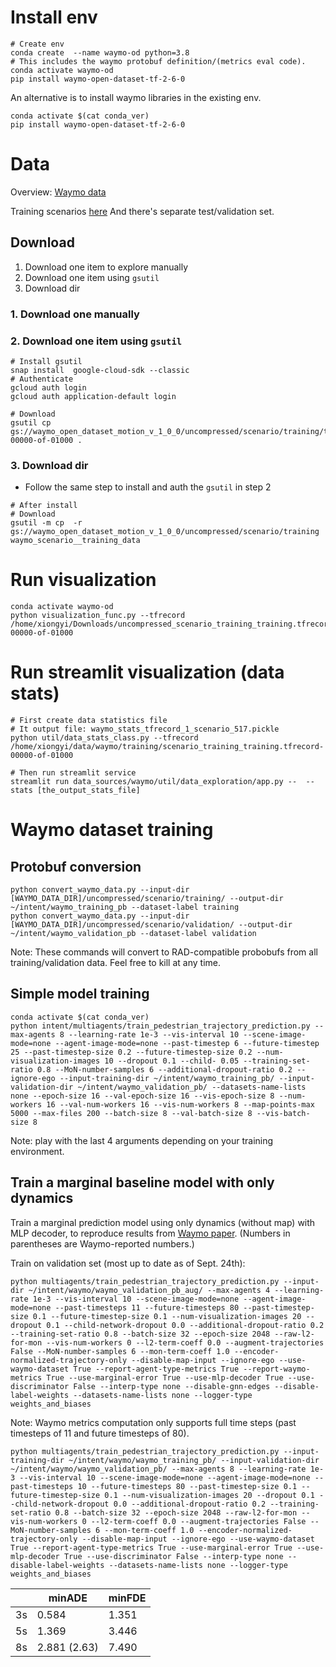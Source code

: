 # Install env

```
# Create env
conda create  --name waymo-od python=3.8
# This includes the waymo protobuf definition/(metrics eval code).
conda activate waymo-od
pip install waymo-open-dataset-tf-2-6-0
```

An alternative is to install waymo libraries in the existing env.
```
conda activate $(cat conda_ver)
pip install waymo-open-dataset-tf-2-6-0
```

# Data
Overview: [Waymo data](https://waymo.com/open/data/motion/)

Training scenarios [here](https://console.cloud.google.com/storage/browser/waymo_open_dataset_motion_v_1_0_0/uncompressed/scenario/training?pageState=(%22StorageObjectListTable%22:(%22f%22:%22%255B%255D%22))&authuser=1&prefix=&forceOnObjectsSortingFiltering=false)
And there's separate test/validation set.

## Download 
1. Download one item to explore manually
2. Download one item using `gsutil`
3. Download dir

### 1. Download one manually

### 2. Download one item using `gsutil`
```
# Install gsutil
snap install  google-cloud-sdk --classic
# Authenticate 
gcloud auth login
gcloud auth application-default login

# Download
gsutil cp gs://waymo_open_dataset_motion_v_1_0_0/uncompressed/scenario/training/training.tfrecord-00000-of-01000 .
```
### 3. Download dir
* Follow the same step to install and auth the `gsutil` in step 2
```
# After install
# Download
gsutil -m cp  -r gs://waymo_open_dataset_motion_v_1_0_0/uncompressed/scenario/training waymo_scenario__training_data
```

# Run visualization
```
conda activate waymo-od
python visualization_func.py --tfrecord /home/xiongyi/Downloads/uncompressed_scenario_training_training.tfrecord-00000-of-01000 
```
# Run streamlit visualization (data stats)
```
# First create data statistics file
# It output file: waymo_stats_tfrecord_1_scenario_517.pickle
python util/data_stats_class.py --tfrecord /home/xiongyi/data/waymo/training/scenario_training_training.tfrecord-00000-of-01000

# Then run streamlit service
streamlit run data_sources/waymo/util/data_exploration/app.py --  --stats [the_output_stats_file]
```


# Waymo dataset training
## Protobuf conversion
```
python convert_waymo_data.py --input-dir [WAYMO_DATA_DIR]/uncompressed/scenario/training/ --output-dir ~/intent/waymo_training_pb --dataset-label training
python convert_waymo_data.py --input-dir [WAYMO_DATA_DIR]/uncompressed/scenario/validation/ --output-dir ~/intent/waymo_validation_pb --dataset-label validation
```
Note: These commands will convert to RAD-compatible probobufs from all training/validation data. Feel free to kill at any time.

## Simple model training
```
conda activate $(cat conda_ver)
python intent/multiagents/train_pedestrian_trajectory_prediction.py --max-agents 8 --learning-rate 1e-3 --vis-interval 10 --scene-image-mode=none --agent-image-mode=none --past-timestep 6 --future-timestep 25 --past-timestep-size 0.2 --future-timestep-size 0.2 --num-visualization-images 10 --dropout 0.1 --child- 0.05 --training-set-ratio 0.8 --MoN-number-samples 6 --additional-dropout-ratio 0.2 --ignore-ego --input-training-dir ~/intent/waymo_training_pb/ --input-validation-dir ~/intent/waymo_validation_pb/ --datasets-name-lists none --epoch-size 16 --val-epoch-size 16 --vis-epoch-size 8 --num-workers 16 --val-num-workers 16 --vis-num-workers 8 --map-points-max 5000 --max-files 200 --batch-size 8 --val-batch-size 8 --vis-batch-size 8
```
Note: play with the last 4 arguments depending on your training environment.

## Train a marginal baseline model with only dynamics
Train a marginal prediction model using only dynamics (without map) with MLP decoder, to reproduce results from [Waymo paper](https://arxiv.org/pdf/2104.10133.pdf).
(Numbers in parentheses are Waymo-reported numbers.)

Train on validation set (most up to date as of Sept. 24th):
```
python multiagents/train_pedestrian_trajectory_prediction.py --input-dir ~/intent/waymo/waymo_validation_pb_aug/ --max-agents 4 --learning-rate 1e-3 --vis-interval 10 --scene-image-mode=none --agent-image-mode=none --past-timesteps 11 --future-timesteps 80 --past-timestep-size 0.1 --future-timestep-size 0.1 --num-visualization-images 20 --dropout 0.1 --child-network-dropout 0.0 --additional-dropout-ratio 0.2 --training-set-ratio 0.8 --batch-size 32 --epoch-size 2048 --raw-l2-for-mon --vis-num-workers 0 --l2-term-coeff 0.0 --augment-trajectories False --MoN-number-samples 6 --mon-term-coeff 1.0 --encoder-normalized-trajectory-only --disable-map-input --ignore-ego --use-waymo-dataset True --report-agent-type-metrics True --report-waymo-metrics True --use-marginal-error True --use-mlp-decoder True --use-discriminator False --interp-type none --disable-gnn-edges --disable-label-weights --datasets-name-lists none --logger-type weights_and_biases
```
Note: Waymo metrics computation only supports full time steps (past timesteps of 11 and future timesteps of 80).

```
python multiagents/train_pedestrian_trajectory_prediction.py --input-training-dir ~/intent/waymo/waymo_training_pb/ --input-validation-dir ~/intent/waymo/waymo_validation_pb/ --max-agents 8 --learning-rate 1e-3 --vis-interval 10 --scene-image-mode=none --agent-image-mode=none --past-timesteps 10 --future-timesteps 80 --past-timestep-size 0.1 --future-timestep-size 0.1 --num-visualization-images 20 --dropout 0.1 --child-network-dropout 0.0 --additional-dropout-ratio 0.2 --training-set-ratio 0.8 --batch-size 32 --epoch-size 2048 --raw-l2-for-mon --vis-num-workers 0 --l2-term-coeff 0.0 --augment-trajectories False --MoN-number-samples 6 --mon-term-coeff 1.0 --encoder-normalized-trajectory-only --disable-map-input --ignore-ego --use-waymo-dataset True --report-agent-type-metrics True --use-marginal-error True --use-mlp-decoder True --use-discriminator False --interp-type none --disable-label-weights --datasets-name-lists none --logger-type weights_and_biases
```


|    | minADE | minFDE |
|----|--------|-------|
| 3s | 0.584   | 1.351 |
| 5s | 1.369   | 3.446 |
| 8s | 2.881 (2.63)  | 7.490 |
